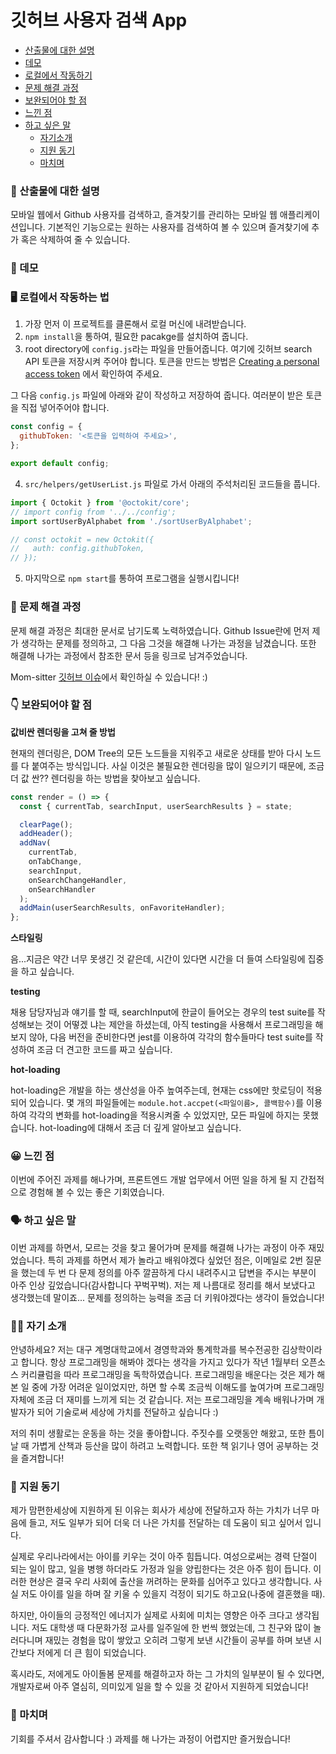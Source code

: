 # 깃허브 사용자 검색 App

- [산출물에 대한 설명](#-산출물에-대한-설명)
- [데모](#-데모)
- [로컬에서 작동하기](#-로컬에서-작동하기)
- [문제 해결 과정](#-산출물에-대한-설명)
- [보완되어야 할 점](#-보완되어야-할-점)
- [느낀 점](#-느낀-점)
- [하고 싶은 말](#-하고-싶은-말)
  - [자기소개](#-자기소개)
  - [지원 동기](#-지원-동기)
  - [마치며](#-마치며)

### 📝 산출물에 대한 설명

모바일 웹에서 Github 사용자를 검색하고, 즐겨찾기를 관리하는 모바일 웹 애플리케이션입니다.
기본적인 기능으로는 원하는 사용자를 검색하여 볼 수 있으며 즐겨찾기에 추가 혹은 삭제하여 줄 수 있습니다.

### 🎥 데모

<!-- 데모 작성해서 올리기 -->

### 🖥 로컬에서 작동하는 법

1. 가장 먼저 이 프로젝트를 클론해서 로컬 머신에 내려받습니다.
2. `npm install`을 통하여, 필요한 pacakge를 설치하여 줍니다.
3. root directory에 `config.js`라는 파일을 만들어줍니다. 여기에 깃허브 search API
   토큰을 저장시켜 주어야 합니다. 토큰을 만드는 방법은 [Creating a personal access token](https://docs.github.com/en/github/authenticating-to-github/creating-a-personal-access-token)
   에서 확인하여 주세요.

그 다음 `config.js` 파일에 아래와 같이 작성하고 저장하여 줍니다. 여러분이 받은 토큰을 직접 넣어주어야 합니다.

```javascript
const config = {
  githubToken: '<토큰을 입력하여 주세요>',
};

export default config;
```

4. `src/helpers/getUserList.js` 파일로 가서 아래의 주석처리된 코드들을 풉니다.

```javascript
import { Octokit } from '@octokit/core';
// import config from '../../config';
import sortUserByAlphabet from './sortUserByAlphabet';

// const octokit = new Octokit({
//   auth: config.githubToken,
// });
```

5. 마지막으로 `npm start`를 통하여 프로그램을 실행시킵니다!

### 🧐 문제 해결 과정

문제 해결 과정은 최대한 문서로 남기도록 노력하였습니다. Github Issue란에 먼저 제가 생각하는 문제를 정의하고,
그 다음 그것을 해결해 나가는 과정을 남겼습니다. 또한 해결해 나가는 과정에서 참조한 문서 등을 링크로 남겨주었습니다.

Mom-sitter [깃허브 이슈](https://github.com/DaeguDude/mom-sitter/issues)에서 확인하실 수 있습니다! :)

### 👇 보완되어야 할 점

**값비싼 렌더링을 고쳐 줄 방법**

현재의 렌더링은, DOM Tree의 모든 노드들을 지워주고 새로운 상태를 받아 다시 노드를 다 붙여주는 방식입니다.
사실 이것은 불필요한 렌더링을 많이 일으키기 때문에, 조금 더 값 싼?? 렌더링을 하는 방법을 찾아보고 싶습니다.

```javascript
const render = () => {
  const { currentTab, searchInput, userSearchResults } = state;

  clearPage();
  addHeader();
  addNav(
    currentTab,
    onTabChange,
    searchInput,
    onSearchChangeHandler,
    onSearchHandler
  );
  addMain(userSearchResults, onFavoriteHandler);
};
```

**스타일링**

음...지금은 약간 너무 못생긴 것 같은데, 시간이 있다면 시간을 더 들여 스타일링에 집중을 하고 싶습니다.

**testing**

채용 담당자님과 얘기를 할 때, searchInput에 한글이 들어오는 경우의 test suite를 작성해보는 것이 어떻겠
냐는 제안을 하셨는데, 아직 testing을 사용해서 프로그래밍을 해보지 않아, 다음 버전을 준비한다면 jest를 이용하여
각각의 함수들마다 test suite를 작성하여 조금 더 견고한 코드를 짜고 싶습니다.

**hot-loading**

hot-loading은 개발을 하는 생산성을 아주 높여주는데, 현재는 css에만 핫로딩이 적용되어 있습니다. 몇 개의 파일들에는 `module.hot.accpet(<파일이름>, 콜백함수)`를 이용하여 각각의 변화를 hot-loading을 적용시켜줄 수 있었지만, 모든 파일에 하지는 못했습니다. hot-loading에 대해서 조금 더 깊게 알아보고 싶습니다.

### 😀 느낀 점

이번에 주어진 과제를 해나가며, 프론트엔드 개발 업무에서 어떤 일을 하게 될 지 간접적으로 경험해 볼 수 있는 좋은 기회였습니다.

### 🗣 하고 싶은 말

이번 과제를 하면서, 모르는 것을 찾고 물어가며 문제를 해결해 나가는 과정이 아주 재밌었습니다. 특히 과제를 하면서
제가 놀라고 배워야겠다 싶었던 점은, 이메일로 2번 질문을 했는데 두 번 다 문제 정의를 아주 깔끔하게 다시 내려주시고 답변을 주시는
부분이 아주 인상 깊었습니다(감사합니다 꾸벅꾸벅). 저는 제 나름대로 정리를 해서 보냈다고 생각했는데 말이죠... 문제를 정의하는 능력을
조금 더 키워야겠다는 생각이 들었습니다!

### 🙋‍♂️ 자기 소개

안녕하세요? 저는 대구 계명대학교에서 경영학과와 통계학과를 복수전공한 김상학이라고 합니다. 항상 프로그래밍을 해봐야 겠다는 생각을 가지고 있다가 작년 1월부터 오픈소스 커리큘럼을 따라 프로그래밍을 독학하였습니다. 프로그래밍을 배운다는 것은 제가 해본 일 중에 가장 어려운 일이었지만, 하면 할 수록 조금씩 이해도를 높여가며 프로그래밍 자체에 조금 더 재미를
느끼게 되는 것 같습니다. 저는 프로그래밍을 계속 배워나가며 개발자가 되어 기술로써 세상에 가치를 전달하고 싶습니다 :)

저의 취미 생활로는 운동을 하는 것을 좋아합니다. 주짓수를 오랫동안 해왔고, 또한 틈이 날 때 가볍게 산책과 등산을 많이 하려고 노력합니다. 또한 책 읽기나 영어 공부하는 것을 즐겨합니다!

### 🏃 지원 동기

제가 맘편한세상에 지원하게 된 이유는 회사가 세상에 전달하고자 하는 가치가 너무 마음에 들고, 저도 일부가 되어
더욱 더 나은 가치를 전달하는 데 도움이 되고 싶어서 입니다.

실제로 우리나라에서는 아이를 키우는 것이 아주 힘듭니다. 여성으로써는 경력 단절이 되는 일이 많고, 일을 병행 하더라도
가정과 일을 양립한다는 것은 아주 힘이 듭니다. 이러한 현상은 결국 우리 사회에 출산을 꺼려하는 문화를 심어주고 있다고 생각합니다. 사실 저도 아이를 일을 하며 잘 키울 수 있을지 걱정이 되기도 하고요(나중에 결혼했을 때).

하지만, 아이들의 긍정적인 에너지가 실제로 사회에 미치는 영향은 아주 크다고 생각됩니다. 저도 대학생 때 다문화가정 교사를 일주일에 한 번씩 했었는데, 그 친구와 많이 놀러다니며 재밌는 경험을 많이 쌓았고 오히려 그렇게 보낸 시간들이 공부를 하며 보낸 시간보다 저에게 더 큰 힘이 되었습니다.

혹시라도, 저에게도 아이돌봄 문제를 해결하고자 하는 그 가치의 일부분이 될 수 있다면, 개발자로써 아주 열심히, 의미있게 일을 할 수 있을 것 같아서 지원하게 되었습니다!

### 🙇 마치며

기회를 주셔서 감사합니다 :) 과제를 해 나가는 과정이 어렵지만 즐거웠습니다!
